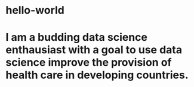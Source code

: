 # hello-world
# I am a budding data science enthausiast with a goal to use data science improve the provision of health care in developing countries.
